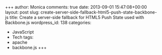 +++
author: Monica
comments: true
date: 2013-09-01 15:47:08+00:00
layout: post
slug: create-server-side-fallback-html5-push-state-backbone-js
title: Create a server-side fallback for HTML5 Push State used with Backbone.js
wordpress_id: 138
categories:
- JavaScript
- Tech
tags:
- apache
- backbone.js
+++

